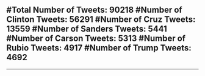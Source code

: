 #Total Number of Tweets: 90218 
#Number of Clinton Tweets: 56291
#Number of Cruz Tweets: 13559
#Number of Sanders Tweets: 5441
#Number of Carson Tweets: 5313
#Number of Rubio Tweets: 4917
#Number of Trump Tweets: 4692
---
---
